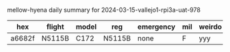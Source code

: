 mellow-hyena daily summary for 2024-03-15-vallejo1-rpi3a-uat-978

|hex|flight|model|reg|emergency|mil|weirdo|
|--|--|--|--|--|--|--|
|a6682f|N5115B|C172|N5115B|none|F|yyy|
